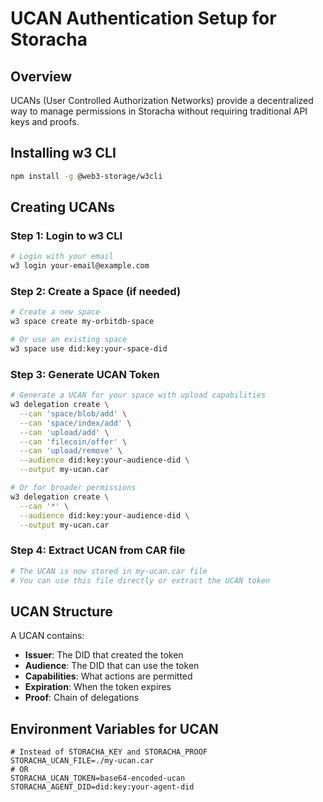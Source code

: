 # UCAN Authentication Setup for Storacha

## Overview

UCANs (User Controlled Authorization Networks) provide a decentralized way to manage permissions in Storacha without requiring traditional API keys and proofs.

## Installing w3 CLI

```bash
npm install -g @web3-storage/w3cli
```

## Creating UCANs

### Step 1: Login to w3 CLI
```bash
# Login with your email
w3 login your-email@example.com
```

### Step 2: Create a Space (if needed)
```bash
# Create a new space
w3 space create my-orbitdb-space

# Or use an existing space
w3 space use did:key:your-space-did
```

### Step 3: Generate UCAN Token
```bash
# Generate a UCAN for your space with upload capabilities
w3 delegation create \
  --can 'space/blob/add' \
  --can 'space/index/add' \
  --can 'upload/add' \
  --can 'filecoin/offer' \
  --can 'upload/remove' \
  --audience did:key:your-audience-did \
  --output my-ucan.car

# Or for broader permissions
w3 delegation create \
  --can '*' \
  --audience did:key:your-audience-did \
  --output my-ucan.car
```

### Step 4: Extract UCAN from CAR file
```bash
# The UCAN is now stored in my-ucan.car file
# You can use this file directly or extract the UCAN token
```

## UCAN Structure

A UCAN contains:
- **Issuer**: The DID that created the token
- **Audience**: The DID that can use the token  
- **Capabilities**: What actions are permitted
- **Expiration**: When the token expires
- **Proof**: Chain of delegations

## Environment Variables for UCAN

```env
# Instead of STORACHA_KEY and STORACHA_PROOF
STORACHA_UCAN_FILE=./my-ucan.car
# OR
STORACHA_UCAN_TOKEN=base64-encoded-ucan
STORACHA_AGENT_DID=did:key:your-agent-did
```
